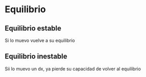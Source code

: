 # Equilibrio
## Equilibrio estable
Si lo muevo vuelve a su equilibrio

## Equilibrio inestable
Sii lo muevo un dx, ya pierde su capacidad de volver al equilibrio

